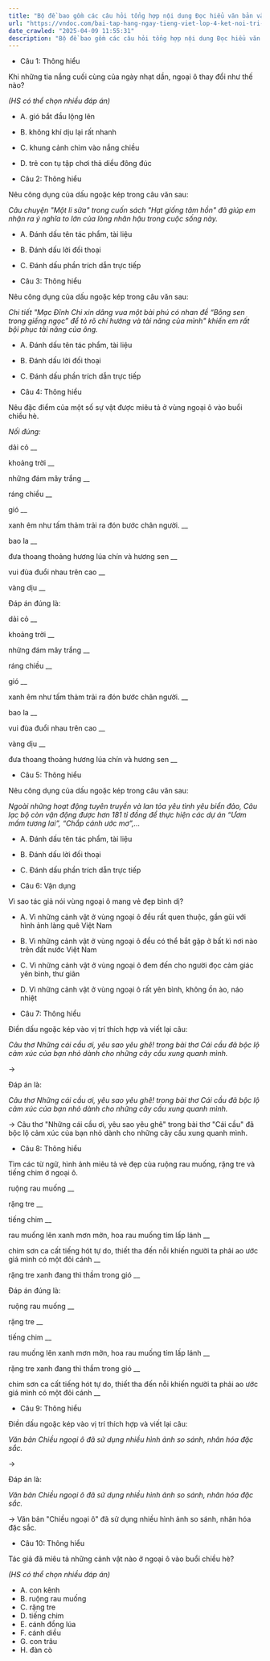 ```yaml
---
title: "Bộ đề bao gồm các câu hỏi tổng hợp nội dung Đọc hiểu văn bản và Luyện từ và câu được học ở Tuần 29 trong chương trình Tiếng Việt lớp 4 Tập 2 Kết nối tri thức."
url: "https://vndoc.com/bai-tap-hang-ngay-tieng-viet-lop-4-ket-noi-tri-thuc-tuan-29-thu-5-338340"
date_crawled: "2025-04-09 11:55:31"
description: "Bộ đề bao gồm các câu hỏi tổng hợp nội dung Đọc hiểu văn bản và Luyện từ và câu được học ở Tuần 29 trong chương trình Tiếng Việt lớp 4 Tập 2 Kết nối tri thức."
---
```


* Câu 1:  Thông hiểu

Khi những tia nắng cuối cùng của ngày nhạt dần, ngoại ô thay đổi như thế nào?

_(HS có thể chọn nhiều đáp án)_

  * A. gió bắt đầu lộng lên 
  * B. không khí dịu lại rất nhanh 
  * C. khung cảnh chìm vào nắng chiều 
  * D. trẻ con tụ tập chơi thả diều đông đúc 



* Câu 2:  Thông hiểu

Nêu công dụng của dấu ngoặc kép trong câu văn sau:

_Câu chuyện "Một li sữa" trong cuốn sách "Hạt giống tâm hồn" đã giúp em nhận ra ý nghĩa to lớn của lòng nhân hậu trong cuộc sống này._

  * A. Đánh dấu tên tác phẩm, tài liệu 
  * B. Đánh dấu lời đối thoại 
  * C. Đánh dấu phần trích dẫn trực tiếp 



* Câu 3:  Thông hiểu

Nêu công dụng của dấu ngoặc kép trong câu văn sau:

_Chi tiết "Mạc Đĩnh Chi xin dâng vua một bài phú có nhan đề “Bông sen trong giếng ngọc” để tỏ rõ chí hướng và tài năng của mình" khiến em rất bội phục tài năng của ông._

  * A. Đánh dấu tên tác phẩm, tài liệu 
  * B. Đánh dấu lời đối thoại 
  * C. Đánh dấu phần trích dẫn trực tiếp 



* Câu 4:  Thông hiểu

Nêu đặc điểm của một số sự vật được miêu tả ở vùng ngoại ô vào buổi chiều hè.

_Nối đúng:_

dải cỏ  __

khoảng trời __

những đám mây trắng __

ráng chiều __

gió __

xanh êm như tấm thảm trải ra đón bước chân người. __

bao la __

đưa thoang thoảng hương lúa chín và hương sen __

vui đùa đuổi nhau trên cao __

vàng dịu __

Đáp án đúng là:

dải cỏ __

khoảng trời __

những đám mây trắng __

ráng chiều __

gió __

xanh êm như tấm thảm trải ra đón bước chân người. __

bao la __

vui đùa đuổi nhau trên cao __

vàng dịu __

đưa thoang thoảng hương lúa chín và hương sen __

* Câu 5: Thông hiểu

Nêu công dụng của dấu ngoặc kép trong câu văn sau:

_Ngoài những hoạt động tuyên truyền và lan tỏa yêu tình yêu biển đảo, Câu lạc bộ còn vận động được hơn 181 tỉ đồng để thực hiện các dự án “Ươm mầm tương lai”, “Chắp cánh ước mơ”,…_

  * A. Đánh dấu tên tác phẩm, tài liệu 
  * B. Đánh dấu lời đối thoại 
  * C. Đánh dấu phần trích dẫn trực tiếp 



* Câu 6:  Vận dụng

Vì sao tác giả nói vùng ngoại ô mang vẻ đẹp bình dị?

  * A. Vì những cảnh vật ở vùng ngoại ô đều rất quen thuộc, gần gũi với hình ảnh làng quê Việt Nam 
  * B. Vì những cảnh vật ở vùng ngoại ô đều có thể bắt gặp ở bất kì nơi nào trên đất nước Việt Nam 
  * C. Vì những cảnh vật ở vùng ngoại ô đem đến cho người đọc cảm giác yên bình, thư giãn 
  * D. Vì những cảnh vật ở vùng ngoại ô rất yên bình, không ồn ào, náo nhiệt 



* Câu 7:  Thông hiểu

Điền dấu ngoặc kép vào vị trí thích hợp và viết lại câu:

_Câu thơ Những cái cầu ơi, yêu sao yêu ghê! trong bài thơ Cái cầu đã bộc lộ cảm xúc của bạn nhỏ dành cho những cây cầu xung quanh mình._

→ 

Đáp án là:

_Câu thơ Những cái cầu ơi, yêu sao yêu ghê! trong bài thơ Cái cầu đã bộc lộ cảm xúc của bạn nhỏ dành cho những cây cầu xung quanh mình._

→ Câu thơ "Những cái cầu ơi, yêu sao yêu ghê" trong bài thơ "Cái cầu" đã bộc lộ cảm xúc của bạn nhỏ dành cho những cây cầu xung quanh mình.

* Câu 8:  Thông hiểu

Tìm các từ ngữ, hình ảnh miêu tả vẻ đẹp của ruộng rau muống, rặng tre và tiếng chim ở ngoại ô.

ruộng rau muống  __

rặng tre __

tiếng chim __

rau muống lên xanh mơn mởn, hoa rau muống tím lấp lánh __

chim sơn ca cất tiếng hót tự do, thiết tha đến nỗi khiến người ta phải ao ước giá mình có một đôi cánh __

rặng tre xanh đang thì thầm trong gió __

Đáp án đúng là:

ruộng rau muống __

rặng tre __

tiếng chim __

rau muống lên xanh mơn mởn, hoa rau muống tím lấp lánh __

rặng tre xanh đang thì thầm trong gió __

chim sơn ca cất tiếng hót tự do, thiết tha đến nỗi khiến người ta phải ao ước giá mình có một đôi cánh __

* Câu 9: Thông hiểu

Điền dấu ngoặc kép vào vị trí thích hợp và viết lại câu:

_Văn bản Chiều ngoại ô đã sử dụng nhiều hình ảnh so sánh, nhân hóa đặc sắc._

→ 

Đáp án là:

_Văn bản Chiều ngoại ô đã sử dụng nhiều hình ảnh so sánh, nhân hóa đặc sắc._

→ Văn bản "Chiều ngoại ô" đã sử dụng nhiều hình ảnh so sánh, nhân hóa đặc sắc.

* Câu 10:  Thông hiểu

Tác giả đã miêu tả những cảnh vật nào ở ngoại ô vào buổi chiều hè?

_(HS có thể chọn nhiều đáp án)_

  * A. con kênh 
  * B. ruộng rau muống 
  * C. rặng tre 
  * D. tiếng chim 
  * E. cánh đồng lúa 
  * F. cánh diều 
  * G. con trâu 
  * H. đàn cò 


